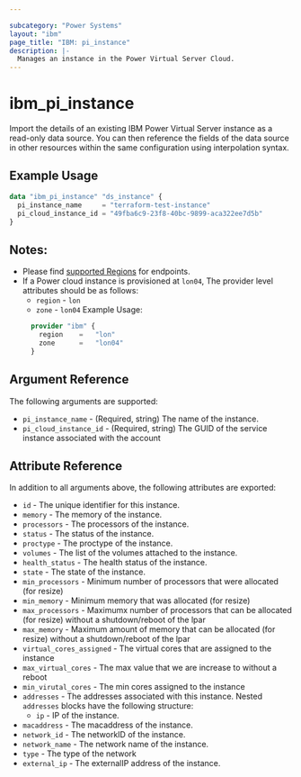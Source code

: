 ```yaml
---

subcategory: "Power Systems"
layout: "ibm"
page_title: "IBM: pi_instance"
description: |-
  Manages an instance in the Power Virtual Server Cloud.
---
```


# ibm\_pi_instance

Import the details of an existing IBM Power Virtual Server instance as a read-only data source. You can then reference the fields of the data source in other resources within the same configuration using interpolation syntax.

## Example Usage

```terraform
data "ibm_pi_instance" "ds_instance" {
  pi_instance_name     = "terraform-test-instance"
  pi_cloud_instance_id = "49fba6c9-23f8-40bc-9899-aca322ee7d5b"
}
```
## Notes:
* Please find [supported Regions](https://cloud.ibm.com/apidocs/power-cloud#endpoint) for endpoints.
* If a Power cloud instance is provisioned at `lon04`, The provider level attributes should be as follows:
  * `region` - `lon`
  * `zone` - `lon04`
  Example Usage:
  ```terraform
    provider "ibm" {
      region    =   "lon"
      zone      =   "lon04"
    }
  ```
## Argument Reference

The following arguments are supported:

* `pi_instance_name` - (Required, string) The name of the instance.
* `pi_cloud_instance_id` - (Required, string) The GUID of the service instance associated with the account

## Attribute Reference

In addition to all arguments above, the following attributes are exported:

* `id` - The unique identifier for this instance.
* `memory` - The memory of the instance.
* `processors` - The processors of the instance.
* `status` - The status of the instance.
* `proctype` - The proctype of the instance.
* `volumes` - The list of the volumes attached to the instance.
* `health_status` - The health status of the instance.
* `state` - The state of the instance.
* `min_processors` - Minimum number of processors that were  allocated (for resize)
* `min_memory` - Minimum memory  that was allocated (for resize)
* `max_processors` - Maximumx number of processors that can be allocated (for resize) without a shutdown/reboot of the lpar
* `max_memory` - Maximum amount of memory that can be allocated (for resize) without a shutdown/reboot of the lpar
* `virtual_cores_assigned` - The virtual cores that are assigned to the instance
* `max_virtual_cores` - The max value that we are increase to without a reboot
* `min_virutal_cores` - The min cores assigned to the instance
 * `addresses` - The addresses associated with this instance.  Nested `addresses` blocks have the following structure:
	* `ip` - IP of the instance.
  * `macaddress` - The macaddress of the instance.
  * `network_id` - The networkID of the instance.
  * `network_name` - The network name of the instance.
  * `type` - The type of the network
  * `external_ip` - The externalIP address of the instance.

